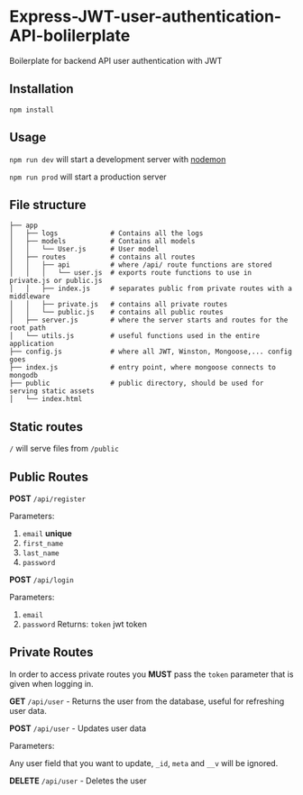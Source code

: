 # Express-JWT-user-authentication-API-bolilerplate
Boilerplate for backend API user authentication with JWT

## Installation

```
npm install
```

## Usage
`npm run dev` will start a development server with [nodemon]()

`npm run prod` will start a production server


## File structure
```
├── app
│   ├── logs             # Contains all the logs
│   ├── models           # Contains all models
│   │   └── User.js      # User model
│   ├── routes           # contains all routes
│   │   ├── api          # where /api/ route functions are stored
│   │   │   └── user.js  # exports route functions to use in private.js or public.js
│   │   ├── index.js     # separates public from private routes with a middleware
│   │   ├── private.js   # contains all private routes
│   │   └── public.js    # contains all public routes
│   ├── server.js        # where the server starts and routes for the root path
│   └── utils.js         # useful functions used in the entire application
├── config.js            # where all JWT, Winston, Mongoose,... config goes
├── index.js             # entry point, where mongoose connects to mongodb
├── public               # public directory, should be used for serving static assets
│   └── index.html
```
## Static routes
`/` will serve files from `/public`

## Public Routes
**POST** `/api/register`

Parameters:
1. `email` **unique**
2. `first_name`
3. `last_name`
4. `password`

**POST** `/api/login`

Parameters:
1. `email`
2. `password`
Returns:
`token` jwt token

## Private Routes
In order to access private routes you **MUST** pass the `token` parameter that is given when logging in.

**GET** `/api/user` - Returns the user from the database, useful for refreshing user data.

**POST** `/api/user` - Updates user data

Parameters:

Any user field that you want to update, `_id`, `meta` and `__v` will be ignored.

**DELETE** `/api/user` - Deletes the user

